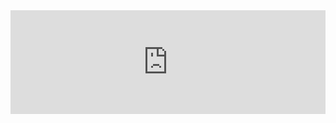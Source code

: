 <iframe width="100%" height="166" scrolling="no" frameborder="no" allow="autoplay" src="https://w.soundcloud.com/player/?url=https%3A//api.soundcloud.com/tracks/682355507&color=%23ff5500&auto_play=true&hide_related=false&show_comments=true&show_user=true&show_reposts=false&show_teaser=true"></iframe>
